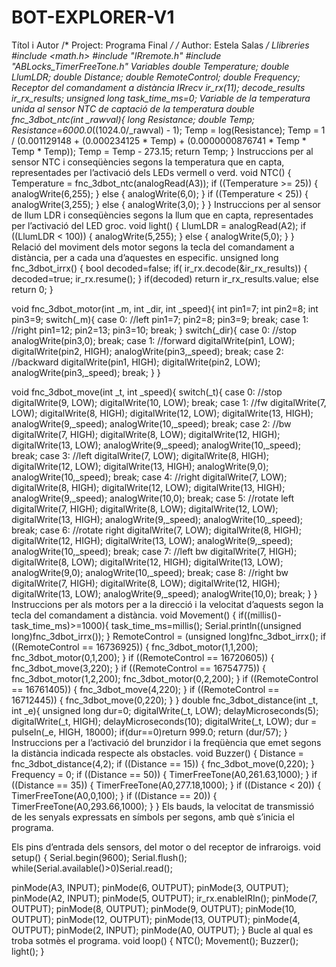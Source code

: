 # BOT-EXPLORER-V1

Títol i Autor 
/* Project: Programa Final */
/* Author: Estela Salas */
Llibreries 
#include <math.h>
#include "IRremote.h"
#include "ABLocks_TimerFreeTone.h"
Variables 
double Temperature;
double LlumLDR;
double Distance;
double RemoteControl;
double Frequency;
Receptor del comandament a distància
IRrecv ir_rx(11);
decode_results ir_rx_results;
unsigned long task_time_ms=0;
Variable de la temperatura unida al sensor NTC de captació de la temperatura
double fnc_3dbot_ntc(int _rawval){
	long Resistance;
	double Temp;
	Resistance=6000.0*((1024.0/_rawval) - 1);
	Temp = log(Resistance);
	Temp = 1 / (0.001129148 + (0.000234125 * Temp) + (0.0000000876741 * Temp * Temp * Temp));
	Temp = Temp - 273.15;
	return Temp;
}
Instruccions per al sensor NTC i conseqüències segons la temperatura que en capta, representades per l’activació dels LEDs vermell o verd.
void NTC() {
	Temperature = fnc_3dbot_ntc(analogRead(A3));
	if ((Temperature >= 25)) {
		analogWrite(6,255);
	}
	else {
		analogWrite(6,0);
	}
	if ((Temperature < 25)) {
		analogWrite(3,255);
	}
	else {
		analogWrite(3,0);
	}
}
Instruccions per al sensor de llum LDR i conseqüències segons la llum que en capta, representades per l’activació del LED groc.
void light() {
	LlumLDR = analogRead(A2);
	if ((LlumLDR < 100)) {
		analogWrite(5,255);
	}
	else {
		analogWrite(5,0);
	}
}
Relació del moviment dels motor segons la tecla del comandament a distància, per a cada una d’aquestes en especific. 
unsigned long fnc_3dbot_irrx()
{
	bool decoded=false;
	if( ir_rx.decode(&ir_rx_results))
	{
		decoded=true;
		ir_rx.resume();
	}
	 if(decoded) return ir_rx_results.value; else return 0;
 }

void fnc_3dbot_motor(int _m, int _dir, int _speed){
	int pin1=7;
	int pin2=8;
	int pin3=9;
	switch(_m){
		case 0: //left
			pin1=7;
			pin2=8;
			pin3=9;
			break;
		case 1: //right
			pin1=12;
			pin2=13;
			pin3=10;
			break;
	}
	switch(_dir){
		case 0: //stop
			analogWrite(pin3,0);
			break;
		case 1: //forward
			digitalWrite(pin1, LOW);
			digitalWrite(pin2, HIGH);
			analogWrite(pin3,_speed);
			break;
		case 2: //backward
			digitalWrite(pin1, HIGH);
			digitalWrite(pin2, LOW);
			analogWrite(pin3,_speed);
			break;
	}
}

void fnc_3dbot_move(int _t, int _speed){
	switch(_t){
		case 0: //stop
			digitalWrite(9, LOW);
			digitalWrite(10, LOW);
			break;
		case 1: //fw
			digitalWrite(7, LOW);
			digitalWrite(8, HIGH);
			digitalWrite(12, LOW);
			digitalWrite(13, HIGH);
			analogWrite(9,_speed);
			analogWrite(10,_speed);
			break;
		case 2: //bw
			digitalWrite(7, HIGH);
			digitalWrite(8, LOW);
			digitalWrite(12, HIGH);
			digitalWrite(13, LOW);
			analogWrite(9,_speed);
			analogWrite(10,_speed);
			break;
		case 3: //left
			digitalWrite(7, LOW);
			digitalWrite(8, HIGH);
			digitalWrite(12, LOW);
			digitalWrite(13, HIGH);
			analogWrite(9,0);
			analogWrite(10,_speed);
			break;
		case 4: //right
			digitalWrite(7, LOW);
			digitalWrite(8, HIGH);
			digitalWrite(12, LOW);
			digitalWrite(13, HIGH);
			analogWrite(9,_speed);
			analogWrite(10,0);
			break;
		case 5: //rotate left
			digitalWrite(7, HIGH);
			digitalWrite(8, LOW);
			digitalWrite(12, LOW);
			digitalWrite(13, HIGH);
			analogWrite(9,_speed);
			analogWrite(10,_speed);
			break;
		case 6: //rotate right
			digitalWrite(7, LOW);
			digitalWrite(8, HIGH);
			digitalWrite(12, HIGH);
			digitalWrite(13, LOW);
			analogWrite(9,_speed);
			analogWrite(10,_speed);
			break;
		case 7: //left bw
			digitalWrite(7, HIGH);
			digitalWrite(8, LOW);
			digitalWrite(12, HIGH);
			digitalWrite(13, LOW);
			analogWrite(9,0);
			analogWrite(10,_speed);
			break;
		case 8: //right bw
			digitalWrite(7, HIGH);
			digitalWrite(8, LOW);
			digitalWrite(12, HIGH);
			digitalWrite(13, LOW);
			analogWrite(9,_speed);
			analogWrite(10,0);
			break;
	}
}
Instruccions per als motors per a la direcció i la velocitat d’aquests segon la tecla del comandament a distància.
void Movement() {
	if((millis()-task_time_ms)>=1000){
		task_time_ms=millis();
		Serial.println((unsigned long)fnc_3dbot_irrx());
	}
	RemoteControl = (unsigned long)fnc_3dbot_irrx();
	if ((RemoteControl == 16736925)) {
		fnc_3dbot_motor(1,1,200);
		fnc_3dbot_motor(0,1,200);
	}
	if ((RemoteControl == 16720605)) {
		fnc_3dbot_move(3,220);
	}
	if ((RemoteControl == 16754775)) {
		fnc_3dbot_motor(1,2,200);
		fnc_3dbot_motor(0,2,200);
	}
	if ((RemoteControl == 16761405)) {
		fnc_3dbot_move(4,220);
	}
	if ((RemoteControl == 16712445)) {
		fnc_3dbot_move(0,220);
	}
}
double fnc_3dbot_distance(int _t, int _e){
	unsigned long dur=0;
	digitalWrite(_t, LOW);
	delayMicroseconds(5);
	digitalWrite(_t, HIGH);
	delayMicroseconds(10);
	digitalWrite(_t, LOW);
	dur = pulseIn(_e, HIGH, 18000);
	if(dur==0)return 999.0;
	return (dur/57);
}
Instruccions per a l’activació del brunzidor i la freqüència que emet segons la distància indicada respecte als obstacles.
void Buzzer() {
	Distance = fnc_3dbot_distance(4,2);
	if ((Distance == 15)) {
		fnc_3dbot_move(0,220);
	}
	Frequency = 0;
	if ((Distance == 50)) {
		TimerFreeTone(A0,261.63,1000);
	}
	if ((Distance == 35)) {
		TimerFreeTone(A0,277.18,1000);
	}
	if ((Distance < 20)) {
		TimerFreeTone(A0,0,100);
	}
	if ((Distance == 20)) {
		TimerFreeTone(A0,293.66,1000);
	}
}
Els  bauds, la velocitat de transmissió de les senyals expressats en símbols per segons, amb què s’inicia el programa. 

Els pins d’entrada dels sensors, del motor o del receptor de infraroigs.
void setup()
{
  	Serial.begin(9600);
	Serial.flush();
	while(Serial.available()>0)Serial.read();

pinMode(A3, INPUT);
pinMode(6, OUTPUT);
pinMode(3, OUTPUT);
pinMode(A2, INPUT);
pinMode(5, OUTPUT);
ir_rx.enableIRIn();
pinMode(7, OUTPUT);
pinMode(8, OUTPUT);
pinMode(9, OUTPUT);
pinMode(10, OUTPUT);
pinMode(12, OUTPUT);
pinMode(13, OUTPUT);
pinMode(4, OUTPUT);
pinMode(2, INPUT);
pinMode(A0, OUTPUT);
}
Bucle al qual es troba sotmès el programa.
void loop()
{
  	NTC();
  	Movement();
  	Buzzer();
  	light();
}



